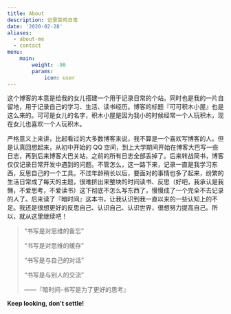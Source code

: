 ```yaml
---
title: About
description: 记录菜鸡日常
date: '2020-02-28'
aliases:
  - about-me
  - contact
menu:
    main: 
        weight: -90
        params:
            icon: user
---
```


这个博客的本意是给我的女儿搭建一个用于记录日常的个站。同时也是我的一片自留地，用于记录自己的学习、生活、读书经历。博客的标题『可可积木小屋』也是这么来的。可可是女儿的名字，积木小屋是因为我小的时候经常一个人玩积木，现在女儿也喜欢一个人玩积木。

严格意义上来讲，比起看过的大多数博客来说，我不算是一个喜欢写博客的人。但是认真回想起来，从初中开始的 QQ 空间，到上大学期间开始在博客大巴写一些日志，再到后来博客大巴关站，之前的所有日志全部丢掉了。后来转战简书，博客仅仅记录日常开发中遇到的问题。不管怎么，这一路下来，记录一直是我学习东西，反思自己的一个工具。不过年龄稍长以后，要面对的事情也多了起来，纷繁的生活日常成了每天的主题，很难挤出来整块的时间读书、反思（好吧，我承认是我懒，不爱思考，不爱读书）这下彻底不怎么写东西了，慢慢成了一个完全不去记录的人了。后来读了『暗时间』这本书，让我认识到我一直以来的一些认知上的不足。我还是很想更好的反思自己、认识自己、认识世界，很想努力提高自己。所以，就从这里继续吧！
> “书写是对思维的备忘”
> 
> “书写是对思维的缓存”
> 
> “书写是与自己的对话”
> 
> “书写是与别人的交流”
>                   
>  ——『暗时间-书写是为了更好的思考』



 **Keep looking, don't settle!**
